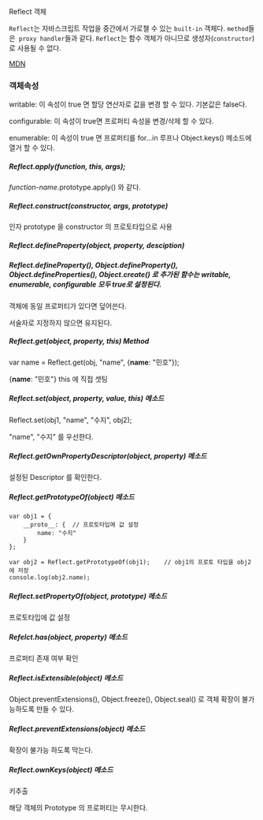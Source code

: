 Reflect 객체

`Reflect`는 자바스크립트 작업을 중간에서 가로챌 수 있는 `built-in` 객체다. `method`들은` proxy handler`들과 같다. `Reflect`는 함수 객체가 아니므로 생성자(`constructor`)로 사용될 수 없다.

[MDN](https://developer.mozilla.org/ko/docs/Web/JavaScript/Reference/Global_Objects/Reflect)



### 객체속성

writable: 이 속성이 true 면 할당 연산자로 값을 변경 할 수 있다. 기본값은 false다.

configurable: 이 속성이 true면 프로퍼티 속성을 변경/삭제 할 수 있다.

enumerable: 이 속성이 true 면 프로퍼티를 for…in 루프나 Object.keys() 메소드에 열거 할 수 있다.



##### Reflect.apply(function, this, args);

*function-name*.prototype.apply() 와 같다.



##### Reflect.construct(constructor, args, prototype) 

인자 prototype 을 constructor 의 프로토타입으로 사용



##### Reflect.defineProperty(object, property, desciption)



##### Reflect.defineProperty(), Object.defineProperty(), Object.defineProperties(), Object.create() 로 추가된 함수는 writable, enumerable, configurable 모두 true로 설정된다.

객체에 동일 프로퍼티가 있다면 덮어쓴다.

서술자로 지정하지 않으면 유지된다.



##### Reflect.get(object, property, this) Method

var name = Reflect.get(obj, "name", {__name__: "민호"});

 {__name__: "민호"} this 에 직접 셋팅



##### Reflect.set(object, property, value, this) 메소드

Reflect.set(obj1, "name", "수지", obj2);

"name", "수지" 를 우선한다.



##### Reflect.getOwnPropertyDescriptor(object, property) 메소드

설정된 Descriptor 를 확인한다.



##### Reflect.getPrototypeOf(object) 메소드

	var obj1 = {
		__proto__: {  // 프로토타입에 값 설정
			name: "수지"
		}
	};
	  
	var obj2 = Reflect.getPrototypeOf(obj1);	// obj1의 프로토 타입을 obj2 에 저장
	console.log(obj2.name);



##### Reflect.setPropertyOf(object, prototype) 메소드

프로토타입에 값 설정



##### Refelct.has(object, property) 메소드

프로퍼티 존재 여부 확인



##### Reflect.isExtensible(object) 메소드

Object.preventExtensions(), Object.freeze(), Object.seal() 로 객체 확장이 불가능하도록 만들 수 있다.



##### Reflect.preventExtensions(object) 메소드

확장이 불가능 하도록 막는다.



##### Reflect.ownKeys(object) 메소드

키추출

해당 객체의 Prototype 의 프로퍼티는 무시한다.